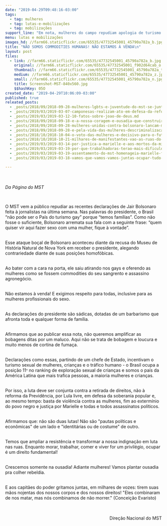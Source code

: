 ```yaml
---
date: "2019-04-29T09:48:16-03:00"
tags:
  - tag: mulheres
  - tag: lutas-e-mobilizações
  - tag: mobilizações
support_line: "Em nota, mulheres do campo repudiam apologia de turismo sexual promovida por Jair Bolsonaro\n\n"
menu: lutas e mobilizações
images_hd: //farm66.staticflickr.com/65535/47732545001_45790a782a_b.jpg
title: "NÃO SOMOS COMMODITIES HUMANAS! NÃO ESTAMOS À VENDA\n"
layout: post
files:
  - link: //farm66.staticflickr.com/65535/47732545001_45790a782a_b.jpg
    original: //farm66.staticflickr.com/65535/47732545001_f902d64cab_o.jpg
    thumbnail: //farm66.staticflickr.com/65535/47732545001_45790a782a_t.jpg
    medium: //farm66.staticflickr.com/65535/47732545001_45790a782a_z.jpg
    small: //farm66.staticflickr.com/65535/47732545001_45790a782a_n.jpg
    title: Screenshot-MST-840x560.jpg
    $$hashKey: 05O
created_date: "2019-04-29T10:06:09-03:00"
published: true
releated_posts:
  - _posts/2018/09/2018-09-28-mulheres-lgbts-e-juventude-do-mst-se-juntam-a-mobilizacao-elenao.md
  - _posts/2019/03/2019-03-07-camponesas-realizam-ato-em-defesa-da-reforma-agraria-em-maceio.md
  - _posts/2019/03/2019-03-12-10-fatos-sobre-joao-de-deus.md
  - _posts/2018/09/2018-09-18-e-a-nossa-coragem-e-ousadia-que-construirao-um-mundo-onde-todas-nos-possamos-viver.md
  - _posts/2018/09/2018-09-28-mulheres-unidas-contra-bolsonaro-lancam-manifesto-sobre-as-mobilizacoes-deste-sabado-29.md
  - _posts/2018/09/2018-09-28-e-pela-vida-das-mulheres-descriminalizacao-do-aborto-e-uma-bandeira-de-luta-de-todas.md
  - _posts/2018/10/2018-10-04-o-voto-das-mulheres-e-decisivo-para-o-futuro-do-brasil-por-isso-nao-podemos-titubear.md
  - _posts/2018/10/2018-10-21-milhares-de-manifestantes-vao-as-ruas-do-brasil-contra-bolsonaro.md
  - _posts/2019/03/2019-03-14-por-justica-a-marielle-e-aos-mortos-da-mineracao-mulheres-paralisam-o-trem-da-vale-em-mg.md
  - _posts/2019/03/2019-03-19-por-que-trabalhadoras-terao-mais-dificuldades-para-se-aposentar.md
  - _posts/2019/03/2019-03-19-assentamento-do-mst-homenageia-marielle-franco-com-nome-de-uma-rua-no-parana.md
  - _posts/2019/03/2019-03-18-vamos-que-vamos-vamos-juntas-ocupar-tudo-um-balanco-de-13-e-14-de-marco.md

---
```

<p><br />
<br />
<em>Da P&aacute;gina do MST&nbsp;</em></p>

<p>&nbsp;</p>

<p>O MST&nbsp;vem a p&uacute;blico repudiar&nbsp;as recentes declara&ccedil;&otilde;es de Jair Bolsonaro feita &agrave; jornalistas na &uacute;ltima semana. Nas palavras do presidente,&nbsp;o Brasil &ldquo;n&atilde;o pode ser o Pa&iacute;s do turismo gay&rdquo; porque &ldquo;temos fam&iacute;lias&rdquo;. Como n&atilde;o fosse o suficiente, Bolsonaro arremata sua fala com a seguinte frase:&nbsp;&ldquo;quem quiser vir aqui fazer sexo com uma&nbsp;mulher, fique &agrave; vontade&rdquo;.</p>

<p><br />
Esse ataque bo&ccedil;al de Bolsonaro aconteceu diante da&nbsp;recusa do Museu de Hist&oacute;ria Natural de Nova York em receber o presidente, alegando contrariedade diante de suas posi&ccedil;&otilde;es homof&oacute;bicas.&nbsp;</p>

<p><br />
Ao bater com a cara na porta, ele saiu atirando nos gays e&nbsp;oferendo as mulheres como se fossem commodities do seu sangrento e assassino agroneg&oacute;cio.</p>

<p><br />
N&atilde;o estamos &agrave; venda! E exigimos respeito para todas, inclusive para as mulheres profissionais do sexo.&nbsp;</p>

<p><br />
As declara&ccedil;&otilde;es do presidente s&atilde;o s&aacute;dicas, dotadas de um barbarismo que afronta toda e qualquer forma de fam&iacute;lia.</p>

<p><br />
Afirmamos que ao publicar essa nota, n&atilde;o queremos&nbsp;amplificar as bobagens ditas por um maluco. Aqui n&atilde;o se trata de bobagem e loucura e muito menos de cortina de fuma&ccedil;a.</p>

<p><br />
Declara&ccedil;&otilde;es como essas, partindo de um&nbsp;chefe de Estado, incentivam o turismo sexual de mulheres, crian&ccedil;as e o tr&aacute;fico humano - o Brasil ocupa&nbsp;a posi&ccedil;&atilde;o 11<span style="font-weight: bold; color: rgb(106, 106, 106); font-family: arial, sans-serif; font-size: small;">&ordm;</span> no ranking de explora&ccedil;&atilde;o sexual de crian&ccedil;as e somos o pa&iacute;s da Am&eacute;rica Latina que mais trafica pessoas, a maioria mulheres e crian&ccedil;as.&nbsp;</p>

<p><br />
Por isso, a luta deve ser conjunta contra a retirada de direitos, n&atilde;o &agrave; reforma da Previd&ecirc;ncia, por Lula livre, em defesa da soberania popular e, ao mesmo tempo: basta de viol&ecirc;ncia contra as mulheres, fim ao exterm&iacute;nio do povo negro e justi&ccedil;a por Marielle e todas e todos assassinatos pol&iacute;ticos.</p>

<p><br />
Afirmamos que: n&atilde;o s&atilde;o duas lutas! N&atilde;o s&atilde;o &quot;pautas pol&iacute;ticas e econ&ocirc;micas&quot; de um lado e &quot;identit&aacute;rias ou de costume&quot; de outro.</p>

<p><br />
Temos que ampliar a resist&ecirc;ncia e transformar a nossa indigna&ccedil;&atilde;o em luta nas ruas. Enquanto morar, trabalhar, comer e viver for um privil&eacute;gio, ocupar &eacute; um direito fundamental!</p>

<p><br />
Crescemos somente na ousadia! Adiante mulheres! Vamos plantar ousadia pra colher rebeldia.&nbsp;</p>

<p><br />
E aos capit&atilde;es do poder gritamos juntas, em milhares de vozes: tirem suas m&atilde;os nojentas dos nossos corpos e dos nossos direitos!&nbsp;&quot;Eles combinaram de nos matar, mas n&oacute;s combinamos de n&atilde;o morrer.&quot; (Concei&ccedil;&atilde;o Evaristo)</p>

<p style="text-align: right;"><br />
<br />
Dire&ccedil;&atilde;o Nacional do MST</p>
